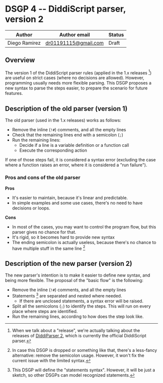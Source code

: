 # DSGP 4 -- DiddiScript parser, version 2

| Author        | Author email         | Status   |
|---------------|----------------------|----------|
| Diego Ramirez | dr01191115@gmail.com | Draft    |

## Overview

The version 1 of the DiddiScript parser rules (applied in the 1.x releases [^1]) are useful on strict cases (where
no decisions are allowed). However, programming usually needs more flexible parsing. This DSGP proposes a new syntax to
parse the steps easier, to prepare the scenario for future features.

## Description of the old parser (version 1)

The old parser (used in the 1.x releases) works as follows:

- Remove the inline (`!#`) comments, and all the empty lines
- Check that the remaining lines end with a semicolon (`;`)
- Run the remaining lines:
  - Decide if a line is a variable definition or a function call
  - Execute the corresponding action

If one of those steps fail, it is considered a syntax error (excluding the case where a function raises an error, where it
is considered a "run failure").

### Pros and cons of the old parser

**Pros**

  - It's easier to maintain, because it's linear and predictable.
  - In simple examples and some use cases, there's no need to have decisions or loops.

**Cons**
  - In most of the cases, you may want to control the program flow, but this parser gives no chance for that.
  - It's rigid, so it becomes hard to provide new syntax
  - The ending semicolon is actually useless, because there's no chance to have multiple stuff in the same line [^2]

## Description of the new parser (version 2)

The new parser's intention is to make it easier to define new syntax, and being more flexible. The proposal of the "basic
flow" is the following:

- Remove the inline (`!#`) comments, and all the empty lines
- Statements [^3] are separated and nested where needed.
  - If there are unclosed statements, a syntax error will be raised.
- Split all the semicolons (`;`) to identify the steps. This will run on every place where steps are identified.
- Run the remaining lines, according to how does the step look like.

[^1]: When we talk about a "release", we're actually talking about the releases of [DiddiParser 2](https://github.com/DiddiLeija/diddiparser2),
      which is currently the official DiddiScript parser.
[^2]: In case this DSGP is dropped or something like that, there's a less-fancy alternative: remove the semicolon usage. However, it won't fix
      the current issue with the limited syntax.
[^3]: This DSGP will define the "statements syntax". However, it will be just a sketch, so other DSGPs can model recognized statements.
